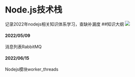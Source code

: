 # Node.js技术栈
记录2022年nodejs相关知识体系学习，查缺补漏度
##知识大纲
![](https://www.nodejs.red/nodejs/img/nodejs-roadmap.png)

#### 2022/05/09
消息列表RabbitMQ 

#### 2022/06/15
Nodejs模块worker_threads

